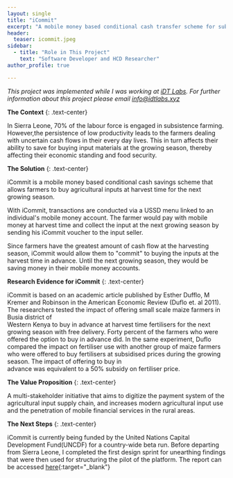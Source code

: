 ```yaml
---
layout: single
title: "iCommit"
excerpt: "A mobile money based conditional cash transfer scheme for subsistence farmers."
header:
  teaser: icommit.jpeg
sidebar:
  - title: "Role in This Project"
    text: "Software Developer and HCD Researcher"
author_profile: true

---
```


*This project was implemented while I was working at [iDT Labs](https://idtlabs.xyz). 
For further information about this project please email info@idtlabs.xyz*


**The Context**
{: .text-center}

In Sierra Leone, 70% of the labour force is engaged in subsistence farming. 
However,the persistence of low productivity leads to the farmers dealing with
uncertain cash flows in their every day lives. This in turn affects their 
ability to save for buying input materials at the growing season, thereby 
affecting their economic standing and food security.

**The Solution**
{: .text-center}

iCommit is a mobile money based conditional cash savings 
scheme that allows farmers to buy agricultural inputs at harvest time for the 
next growing season. 

With iCommit, transactions are conducted via a USSD menu linked to an individual's
mobile money account. The farmer would pay with mobile money at harvest time 
and collect the input at the next growing season by sending his iCommit voucher
to the input seller.

Since farmers have the greatest amount of cash flow at the harvesting season, 
iCommit would allow them to "commit" to buying the inputs at the harvest time in
advance. Until the next growing season, they would be saving money in their
mobile money accounts.

**Research Evidence for iCommit**
{: .text-center}

iCommit is based on an academic article published by Esther Dufflo, M Kremer 
and Robinson in the American Economic Review (Duflo et. al 2011). The researchers
tested the impact of offering small scale maize farmers in Busia district of   
Western Kenya to buy in advance at harvest time fertilisers for the next growing
season with free delivery. Forty percent of the farmers who were offered the option
to buy in advance did. In the same experiment, Duflo compared the impact on fertiliser
use with another group of maize farmers who were offered to buy fertilisers at 
subsidised prices during the growing season. The impact of offering to buy in   
advance was equivalent to a 50% subsidy on fertiliser price.

**The Value Proposition**
{: .text-center}

A multi-stakeholder initiative that aims to digitize the payment system of the 
agricultural input supply chain, and increases modern agricultural input use 
and the penetration of mobile financial services in the rural areas.

**The Next Steps**
{: .text-center}

iCommit is currently being funded by the United Nations Capital Development
Fund(UNCDF) for a country-wide beta run. Before departing from Sierra Leone, I 
completed the first design sprint for unearthing findings that were then used 
for structuring the pilot of the platform. The report can be accessed 
[here](/pdfs/iCommit_Product_Design_Report.pdf){:target="_blank"}



